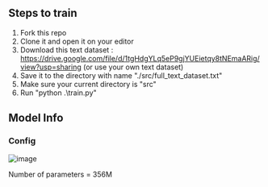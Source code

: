 ## Steps to train
1) Fork this repo
2) Clone it and open it on your editor
3) Download this text dataset : https://drive.google.com/file/d/1tgHdgYLq5eP9gjYUEietqy8tNEmaARig/view?usp=sharing (or use your own text dataset)
4) Save it to the directory with name "./src/full_text_dataset.txt"
5) Make sure your current directory is "src"
6) Run "python .\train.py"

## Model Info
### Config
![image](https://github.com/user-attachments/assets/3f8fb4b5-fb2b-46de-8a79-4a67706a24c4)

Number of parameters = 356M
